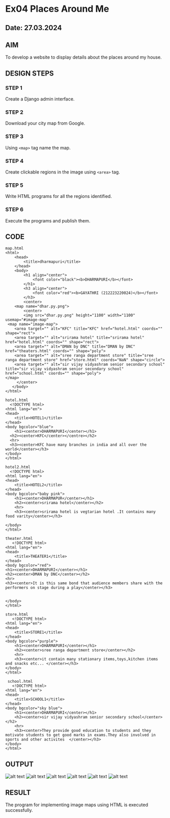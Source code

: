 # Ex04 Places Around Me
## Date: 27.03.2024

## AIM
To develop a website to display details about the places around my house.

## DESIGN STEPS

### STEP 1
Create a Django admin interface.

### STEP 2
Download your city map from Google.

### STEP 3
Using ```<map>``` tag name the map.

### STEP 4
Create clickable regions in the image using ```<area>``` tag.

### STEP 5
Write HTML programs for all the regions identified.

### STEP 6
Execute the programs and publish them.

## CODE
```
map.html
<html>
    <head>
        <title>dharmapuri</title>
    </head>
    <body>
        <h1 align="center">
            <font color="black"><b>DHARMAPURI</b></font>
        </h1>
        <h3 align="center">
            <font color="red"><b>GAYATHRI (212223220024)</b></font>
        </h3>
        <center>
    <map name="dhar.py.png">
        <center>
        <img src="dhar.py.png" height="1100" width="1100" usemap="#image-map"
 <map name="image-map">
    <area target="" alt="KFC" title="KFC" href="hotel.html" coords="" shape="rect">
    <area target="" alt="srirama hotel" title="srirama hotel" href="hotel.html" coords="" shape="rect">
    <area target="" alt="DMAN by DNC" title="DMAN by DNC" href="theaters.html" coords="" shape="poly">
    <area target="" alt="sree ranga department store" title="sree ranga department store" href="store.html" coords="NaN" shape="circle">
    <area target="" alt="sir vijay vidyashram senior secondary school" title="sir vijay vidyashram senior secondary school" href="school.html" coords="" shape="poly">
</map>
     </center>
   </body>
</html>

hotel.html
  <!DOCTYPE html>
<html lang="en">
<head>
    <title>HOTEL1</title>
</head>
<body bgcolor="blue">
    <h1><center>DHARMAPURI</center></h1>
  <h2><center>KFC</center></centre></h2>
  <hr>
  <h3><center>KFC have many branches in india and all over the world</center></h3>  
</body>
</html>

hotel2.html
  <!DOCTYPE html>
<html lang="en">
<head>
    <title>HOTEL2</title>
</head>
<body bgcolor="baby pink">
    <h1><center>DHARMAPUR</center></h1>
    <h2><center>srirama hotel</center></h2>
    <hr>
    <h3><center>srirama hotel is vegtarian hotel .It contains many food varity</center></h3>
    
</body>
</html>

theater.html
   <!DOCTYPE html>
<html lang="en">
<head>
    <title>THEATER1</title>
</head>
<body bgcolor="red">
<h1><center>DHARMAPURI</center></h1>
<h2><center>DMAN by DNC</center></h2>
<hr>
<h3><center>It is this same bond that audience members share with the performers on stage during a play</center></h3>

    
</body>
</html>

store.html
   <!DOCTYPE html>
<html lang="en">
<head>
    <title>STORE1</title>
</head>
<body bgcolor="purple">
    <h1><center>DHARMAPURI</center></h1>
    <h2><center>sree ranga department store</center></h2>
    <hr>
    <h3><center>it contain many stationary items,toys,kitchen items and snacks etc... </center></h3>
</body>
</html>

 school.html
   <!DOCTYPE html>
<html lang="en">
<head>
    <title>SCHOOL1</title>
</head>
<body bgcolor="sky blue">
    <h1><center>DHARMAPURI</center></h1>
    <h2><center>sir vijay vidyashram senior secondary school</center></h2>
    <hr>
    <h3><center>They provide good education to students and they motivate students to get good marks in exams.They also involved in sports and other activites  </center></h3>
</body>
</html>
  ```


## OUTPUT
![alt text](<map web.png>)
![alt text](<kfc web.png>)
![alt text](hotel1.png)
![alt text](tharter.png)
![alt text](store.png)
![alt text](school.png)

## RESULT
The program for implementing image maps using HTML is executed successfully.
